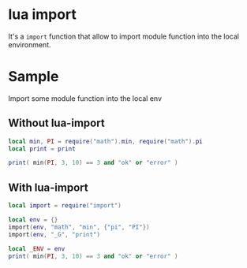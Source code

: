 # lua import

It's a `import` function that allow to import module function into the local environment.

# Sample

Import some module function into the local env

## Without lua-import

```lua
local min, PI = require("math").min, require("math").pi
local print = print

print( min(PI, 3, 10) == 3 and "ok" or "error" )
```

## With lua-import

```lua
local import = require("import")

local env = {}
import(env, "math", "min", {"pi", "PI"})
import(env, "_G", "print")

local _ENV = env
print( min(PI, 3, 10) == 3 and "ok" or "error" )
```


